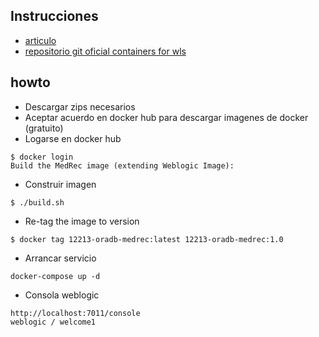 ## Instrucciones
- [articulo](https://success.docker.com/article/oracle-weblogic)
- [repositorio git oficial containers for wls](https://github.com/docker/docker-for-oracle-weblogic)

## howto
- Descargar zips necesarios
- Aceptar acuerdo en docker hub para descargar imagenes de docker (gratuito)
- Logarse en docker hub
```
$ docker login
Build the MedRec image (extending Weblogic Image):
```
- Construir imagen
```
$ ./build.sh
```
- Re-tag the image to version
```
$ docker tag 12213-oradb-medrec:latest 12213-oradb-medrec:1.0
```
- Arrancar servicio
```
docker-compose up -d
```

- Consola weblogic
```
http://localhost:7011/console
weblogic / welcome1
```
